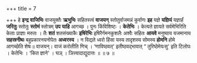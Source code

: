+++
title = 7

+++
हे **इन्द्र** **वाजिभिः** वाजयुक्तैः **ऋभुभिः** सहितस्त्वं **वाजयन्** स्तोतुर्वाजमन्नं कुर्वाणः **इह** यज्ञे **यज्ञियं** यज्ञार्हं **जरितुः** स्तोतुः **स्तोमं** स्तोत्रम् **उप** **याहि** आगच्छ । पुनः किंविशिष्टः । **केतेभिः** । केत्यते ज्ञायते सर्वमेभिरिति केताः प्राज्ञाः मरुतः । तैः **शतं** शतसंख्याकैः **इषिरेभिः** इषिरैर्गमनकुशलैः अश्वैः सहितः **आयवे** मनुष्याय यजमानाय **सहस्रनीथः** बहुप्रकारनयनोपेतः **अध्वरस्य** । न विद्यते ध्वरो हिंसा यस्य तादृशस्य सोमस्य **होमनि** होमे आगच्छेति शेषः॥ वाजयन्। वाजं करोतीति णिच् । ‘णाविष्ठवत्' इतीष्ठवद्भावात् “ तुरिष्ठेमेयःसु' इति टिलोपः । केतेभिः । ‘कित ज्ञाने' । घञ् । ञित्त्वादाद्युदात्तः ॥ ॥ ७ ॥